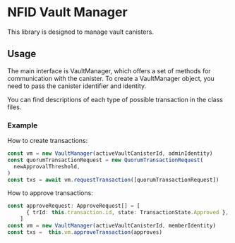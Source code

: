 # NFID Vault Manager

This library is designed to manage vault canisters. 

## Usage

The main interface is VaultManager, which offers a set of methods for communication with the canister. 
To create a VaultManager object, you need to pass the canister identifier and identity.

You can find descriptions of each type of possible transaction in the class files.

### Example

How to create transactions:

```typescript
const vm = new VaultManager(activeVaultCanisterId, adminIdentity)
const quorumTransactionRequest = new QuorumTransactionRequest(
  newApprovalThreshold,
)
const txs = await vm.requestTransaction([quorumTransactionRequest])
```

How to approve transactions:

```typescript
const approveRequest: ApproveRequest[] = [
      { trId: this.transaction.id, state: TransactionState.Approved },
    ]
const vm = new VaultManager(activeVaultCanisterId, memberIdentity)
const txs =  this.vm.approveTransaction(approves)
``` 

